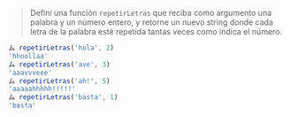> Definí una función `repetirLetras` que reciba como argumento una palabra y un número entero, y retorne un nuevo string donde cada letra de la palabra esté repetida tantas veces como indica el número.
>
```javascript
ム repetirLetras('hola', 2)
'hhoollaa'
ム repetirLetras('ave', 3)
'aaavvveee'
ム repetirLetras('ah!', 5)
'aaaaahhhhh!!!!!'
ム repetirLetras('basta', 1)
'basta'
```
